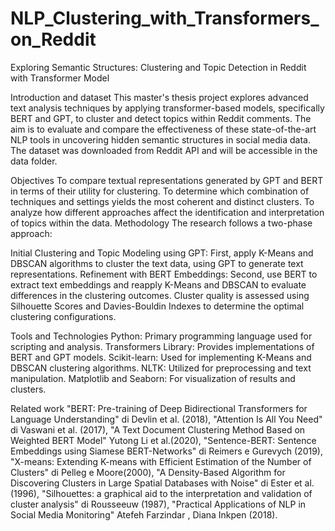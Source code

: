 # NLP_Clustering_with_Transformers_on_Reddit
Exploring Semantic Structures: Clustering and Topic Detection in Reddit with Transformer Model

Introduction and dataset
This master's thesis project explores advanced text analysis techniques by applying transformer-based models, specifically BERT and GPT, to cluster and detect topics within Reddit comments. The aim is to evaluate and compare the effectiveness of these state-of-the-art NLP tools in uncovering hidden semantic structures in social media data.
The dataset was downloaded from Reddit API and will be accessible in the data folder.

Objectives
To compare textual representations generated by GPT and BERT in terms of their utility for clustering.
To determine which combination of techniques and settings yields the most coherent and distinct clusters.
To analyze how different approaches affect the identification and interpretation of topics within the data.
Methodology
The research follows a two-phase approach:

Initial Clustering and Topic Modeling using GPT: First, apply K-Means and DBSCAN algorithms to cluster the text data, using GPT to generate text representations.
Refinement with BERT Embeddings: Second, use BERT to extract text embeddings and reapply K-Means and DBSCAN to evaluate differences in the clustering outcomes.
Cluster quality is assessed using Silhouette Scores and Davies-Bouldin Indexes to determine the optimal clustering configurations.

Tools and Technologies
Python: Primary programming language used for scripting and analysis.
Transformers Library: Provides implementations of BERT and GPT models.
Scikit-learn: Used for implementing K-Means and DBSCAN clustering algorithms.
NLTK: Utilized for preprocessing and text manipulation.
Matplotlib and Seaborn: For visualization of results and clusters.

Related work
"BERT: Pre-training of Deep Bidirectional Transformers for Language Understanding" di Devlin et al. (2018),
"Attention Is All You Need" di Vaswani et al. (2017),
 "A Text Document Clustering Method Based on Weighted BERT Model" Yutong Li et al.(2020),
"Sentence-BERT: Sentence Embeddings using Siamese BERT-Networks" di Reimers e Gurevych (2019),
"X-means: Extending K-means with Efficient Estimation of the Number of Clusters" di Pelleg e Moore(2000),
"A Density-Based Algorithm for Discovering Clusters in Large Spatial Databases with Noise" di Ester et al.(1996),
"Silhouettes: a graphical aid to the interpretation and validation of cluster analysis" di Rousseeuw (1987), 
"Practical Applications of NLP in Social Media Monitoring" Atefeh Farzindar , Diana Inkpen (2018).


